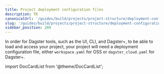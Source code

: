 ```yaml
---
title: Project deployment configuration files
description: TK
canonicalUrl: '/guides/build/projects/project-structure/deployment-configuration'
slug: '/guides/build/projects/project-structure/deployment-configuration'
sidebar_position: 200
---
```


In order for Dagster tools, such as the UI, CLI, and Dagster+, to be able to load and access your project, your project will need a deployment configuration file, either `workspace.yaml` for OSS or `dagster_cloud.yaml` for Dagster+.

import DocCardList from '@theme/DocCardList';

<DocCardList />